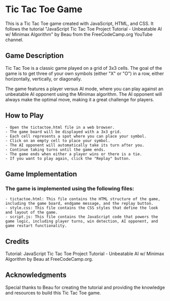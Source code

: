 # Tic Tac Toe Game

This is a Tic Tac Toe game created with JavaScript, HTML, and CSS. It follows the tutorial "JavaScript Tic Tac Toe Project Tutorial - Unbeatable AI w/ Minimax Algorithm" by Beau from the FreeCodeCamp.org YouTube channel.

## Game Description

Tic Tac Toe is a classic game played on a grid of 3x3 cells. The goal of the game is to get three of your own symbols (either "X" or "O") in a row, either horizontally, vertically, or diagonally.

The game features a player versus AI mode, where you can play against an unbeatable AI opponent using the Minimax algorithm. The AI opponent will always make the optimal move, making it a great challenge for players.

## How to Play

    - Open the tictactoe.html file in a web browser.
    - The game board will be displayed with a 3x3 grid.
    - Each cell represents a spot where you can place your symbol.
    - Click on an empty cell to place your symbol.
    - The AI opponent will automatically take its turn after you.
    - Continue taking turns until the game ends.
    - The game ends when either a player wins or there is a tie.
    - If you want to play again, click the "Replay" button.

## Game Implementation

### The game is implemented using the following files:

    - tictactoe.html: This file contains the HTML structure of the game, including the game board, endgame message, and the replay button.
    - style.css: This file contains the CSS styles that define the look and layout of the game.
    - script.js: This file contains the JavaScript code that powers the game logic, including player turns, win detection, AI opponent, and game restart functionality.

## Credits

Tutorial: JavaScript Tic Tac Toe Project Tutorial - Unbeatable AI w/ Minimax Algorithm by Beau at FreeCodeCamp.org.

## Acknowledgments

Special thanks to Beau for creating the tutorial and providing the knowledge and resources to build this Tic Tac Toe game.
